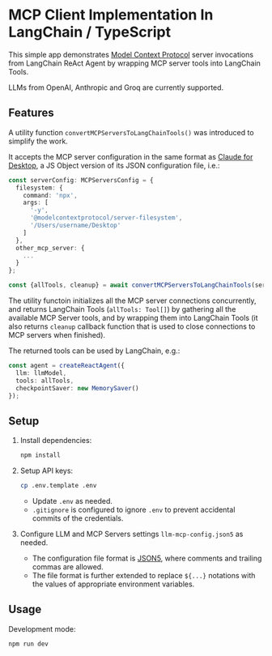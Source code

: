 # MCP Client Implementation In LangChain / TypeScript

This simple app demonstrates
[Model Context Protocol](https://modelcontextprotocol.io/) server invocations from
LangChain ReAct Agent by wrapping MCP server tools into LangChain Tools.

LLMs from OpenAI, Anthropic and Groq are currently supported.

## Features

A utility function `convertMCPServersToLangChainTools()` was introduced to simplify the work.

It accepts the MCP server configuration in the same format
as [Claude for Desktop](https://modelcontextprotocol.io/quickstart/user),
a JS Object version of its JSON configuration file, i.e.:

```ts
const serverConfig: MCPServersConfig = {
  filesystem: {
    command: 'npx',
    args: [
      '-y',
      '@modelcontextprotocol/server-filesystem',
      '/Users/username/Desktop'
    ]
  },
  other_mcp_server: {
    ...
  }
};

const {allTools, cleanup} = await convertMCPServersToLangChainTools(serverConfig);
```

The utility functoin initializes all the MCP server connections concurrently,
and returns LangChain Tools (`allTools: Tool[]`) by gathering all the available MCP Server tools,
and by wrapping them into LangChain Tools (it also returns `cleanup` callback function
that is used to close connections to MCP servers when finished).

The returned tools can be used by LangChain, e.g.:

```ts
const agent = createReactAgent({
  llm: llmModel,
  tools: allTools,
  checkpointSaver: new MemorySaver()
});
```

## Setup
1. Install dependencies:
    ```bash
    npm install
    ```

2. Setup API keys:
    ```bash
    cp .env.template .env
    ```
    - Update `.env` as needed.
    - `.gitignore` is configured to ignore `.env`
      to prevent accidental commits of the credentials.

3. Configure LLM and MCP Servers settings `llm-mcp-config.json5` as needed.

    - The configuration file format is [JSON5](https://json5.org/),
      where comments and trailing commas are allowed.
    - The file format is further extended to
      replace `${...}` notations with the values of appropriate environment variables.



## Usage
Development mode:
```bash
npm run dev
```
